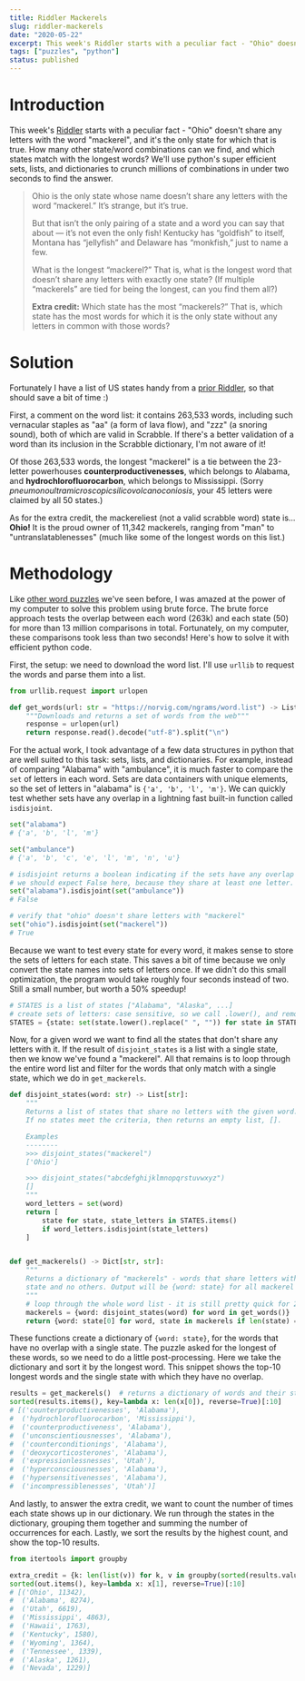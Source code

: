 ```yaml
---
title: Riddler Mackerels
slug: riddler-mackerels
date: "2020-05-22"
excerpt: This week's Riddler starts with a peculiar fact - "Ohio" doesn't share any letters with the word "mackerel", and it's the only state for which that is true. How many other state/word combinations can we find, and which states match with the longest words? We'll use python's super efficient sets, lists, and dictionaries to crunch millions of combinations in under two seconds to find the answer.
tags: ["puzzles", "python"]
status: published
---
```


# Introduction

This week's <a href="https://fivethirtyeight.com/features/somethings-fishy-in-the-state-of-the-riddler/">Riddler</a> starts with a peculiar fact - "Ohio" doesn't share any letters with the word "mackerel", and it's the only state for which that is true. How many other state/word combinations can we find, and which states match with the longest words? We'll use python's super efficient sets, lists, and dictionaries to crunch millions of combinations in under two seconds to find the answer.

<blockquote>
Ohio is the only state whose name doesn’t share any letters with the word “mackerel.” It’s strange, but it’s true.

But that isn’t the only pairing of a state and a word you can say that about — it’s not even the only fish! Kentucky has “goldfish” to itself, Montana has “jellyfish” and Delaware has “monkfish,” just to name a few.

What is the longest “mackerel?” That is, what is the longest word that doesn’t share any letters with exactly one state? (If multiple “mackerels” are tied for being the longest, can you find them all?)

**Extra credit:** Which state has the most “mackerels?” That is, which state has the most words for which it is the only state without any letters in common with those words?

</blockquote>

# Solution

Fortunately I have a list of US states handy from a <a href="/riddler-state-superstrings">prior Riddler</a>, so that should save a bit of time :)

First, a comment on the word list: it contains 263,533 words, including such vernacular staples as "aa" (a form of lava flow), and "zzz" (a snoring sound), both of which are valid in Scrabble. If there's a better validation of a word than its inclusion in the Scrabble dictionary, I'm not aware of it!

Of those 263,533 words, the longest "mackerel" is a tie between the 23-letter powerhouses **counterproductivenesses**, which belongs to Alabama, and **hydrochlorofluorocarbon**, which belongs to Mississippi. (Sorry _pneumonoultramicroscopicsilicovolcanoconiosis_, your 45 letters were claimed by all 50 states.)

As for the extra credit, the mackereliest (not a valid scrabble word) state is... **Ohio!** It is the proud owner of 11,342 mackerels, ranging from "man" to "untranslatablenesses" (much like some of the longest words on this list.)

# Methodology

Like <a href="/riddler-spelling-hexagons">other word puzzles</a> we've seen before, I was amazed at the power of my computer to solve this problem using brute force. The brute force approach tests the overlap between each word (263k) and each state (50) for more than 13 million comparisons in total. Fortunately, on my computer, these comparisons took less than two seconds! Here's how to solve it with efficient python code.

First, the setup: we need to download the word list. I'll use `urllib` to request the words and parse them into a list.

```python
from urllib.request import urlopen

def get_words(url: str = "https://norvig.com/ngrams/word.list") -> List[str]:
    """Downloads and returns a set of words from the web"""
    response = urlopen(url)
    return response.read().decode("utf-8").split("\n")
```

For the actual work, I took advantage of a few data structures in python that are well suited to this task: sets, lists, and dictionaries. For example, instead of comparing "Alabama" with "ambulance", it is much faster to compare the `set` of letters in each word. Sets are data containers with unique elements, so the set of letters in "alabama" is `{'a', 'b', 'l', 'm'}`. We can quickly test whether sets have any overlap in a lightning fast built-in function called `isdisjoint`.

```python
set("alabama")
# {'a', 'b', 'l', 'm'}

set("ambulance")
# {'a', 'b', 'c', 'e', 'l', 'm', 'n', 'u'}

# isdisjoint returns a boolean indicating if the sets have any overlap
# we should expect False here, because they share at least one letter.
set("alabama").isdisjoint(set("ambulance"))
# False

# verify that "ohio" doesn't share letters with "mackerel"
set("ohio").isdisjoint(set("mackerel"))
# True
```

Because we want to test every state for every word, it makes sense to store the sets of letters for each state. This saves a bit of time because we only convert the state names into sets of letters once. If we didn't do this small optimization, the program would take roughly four seconds instead of two. Still a small number, but worth a 50% speedup!

```python
# STATES is a list of states ["Alabama", "Alaska", ...]
# create sets of letters: case sensitive, so we call .lower(), and remove spaces
STATES = {state: set(state.lower().replace(" ", "")) for state in STATES}
```

Now, for a given word we want to find all the states that don't share any letters with it. If the result of `disjoint_states` is a list with a single state, then we know we've found a "mackerel". All that remains is to loop through the entire word list and filter for the words that only match with a single state, which we do in `get_mackerels`.

```python
def disjoint_states(word: str) -> List[str]:
    """
    Returns a list of states that share no letters with the given word.
    If no states meet the criteria, then returns an empty list, [].

    Examples
    --------
    >>> disjoint_states("mackerel")
    ['Ohio']

    >>> disjoint_states("abcdefghijklmnopqrstuvwxyz")
    []
    """
    word_letters = set(word)
    return [
        state for state, state_letters in STATES.items()
        if word_letters.isdisjoint(state_letters)
    ]


def get_mackerels() -> Dict[str, str]:
    """
    Returns a dictionary of "mackerels" - words that share letters with only one
    state and no others. Output will be {word: state} for all mackerel words.
    """
    # loop through the whole word list - it is still pretty quick for 250k words
    mackerels = {word: disjoint_states(word) for word in get_words()}
    return {word: state[0] for word, state in mackerels if len(state) == 1}
```

These functions create a dictionary of `{word: state}`, for the words that have no overlap with a single state. The puzzle asked for the longest of these words, so we need to do a little post-processing. Here we take the dictionary and sort it by the longest word. This snippet shows the top-10 longest words and the single state with which they have no overlap.

```python
results = get_mackerels()  # returns a dictionary of words and their states
sorted(results.items(), key=lambda x: len(x[0]), reverse=True)[:10]
# [('counterproductivenesses', 'Alabama'),
#  ('hydrochlorofluorocarbon', 'Mississippi'),
#  ('counterproductiveness', 'Alabama'),
#  ('unconscientiousnesses', 'Alabama'),
#  ('counterconditionings', 'Alabama'),
#  ('deoxycorticosterones', 'Alabama'),
#  ('expressionlessnesses', 'Utah'),
#  ('hyperconsciousnesses', 'Alabama'),
#  ('hypersensitivenesses', 'Alabama'),
#  ('incompressiblenesses', 'Utah')]
```

And lastly, to answer the extra credit, we want to count the number of times each state shows up in our dictionary. We run through the states in the dictionary, grouping them together and summing the number of occurrences for each. Lastly, we sort the results by the highest count, and show the top-10 results.

```python
from itertools import groupby

extra_credit = {k: len(list(v)) for k, v in groupby(sorted(results.values()))}
sorted(out.items(), key=lambda x: x[1], reverse=True)[:10]
# [('Ohio', 11342),
#  ('Alabama', 8274),
#  ('Utah', 6619),
#  ('Mississippi', 4863),
#  ('Hawaii', 1763),
#  ('Kentucky', 1580),
#  ('Wyoming', 1364),
#  ('Tennessee', 1339),
#  ('Alaska', 1261),
#  ('Nevada', 1229)]
```
